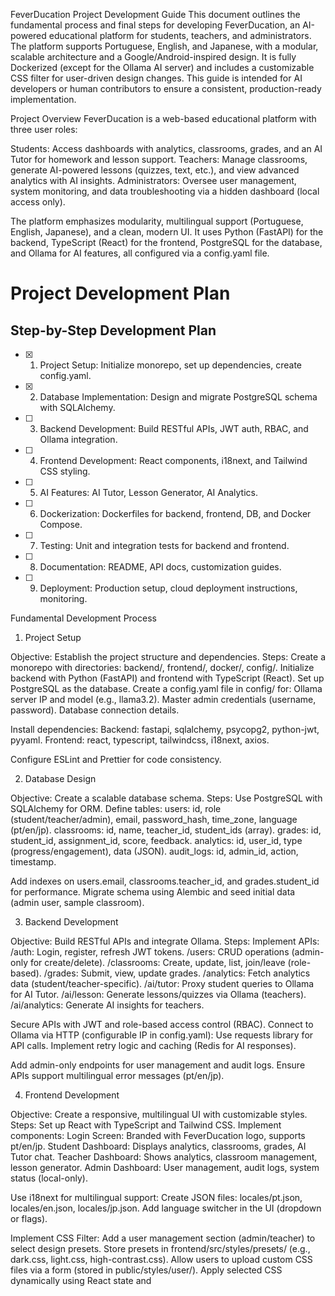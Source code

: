 FeverDucation Project Development Guide
This document outlines the fundamental process and final steps for developing FeverDucation, an AI-powered educational platform for students, teachers, and administrators. The platform supports Portuguese, English, and Japanese, with a modular, scalable architecture and a Google/Android-inspired design. It is fully Dockerized (except for the Ollama AI server) and includes a customizable CSS filter for user-driven design changes. This guide is intended for AI developers or human contributors to ensure a consistent, production-ready implementation.

Project Overview
FeverDucation is a web-based educational platform with three user roles:

Students: Access dashboards with analytics, classrooms, grades, and an AI Tutor for homework and lesson support.
Teachers: Manage classrooms, generate AI-powered lessons (quizzes, text, etc.), and view advanced analytics with AI insights.
Administrators: Oversee user management, system monitoring, and data troubleshooting via a hidden dashboard (local access only).

The platform emphasizes modularity, multilingual support (Portuguese, English, Japanese), and a clean, modern UI. It uses Python (FastAPI) for the backend, TypeScript (React) for the frontend, PostgreSQL for the database, and Ollama for AI features, all configured via a config.yaml file.

# Project Development Plan

## Step-by-Step Development Plan

- [x] 1. Project Setup: Initialize monorepo, set up dependencies, create config.yaml.
- [x] 2. Database Implementation: Design and migrate PostgreSQL schema with SQLAlchemy.
- [ ] 3. Backend Development: Build RESTful APIs, JWT auth, RBAC, and Ollama integration.
- [ ] 4. Frontend Development: React components, i18next, and Tailwind CSS styling.
- [ ] 5. AI Features: AI Tutor, Lesson Generator, AI Analytics.
- [ ] 6. Dockerization: Dockerfiles for backend, frontend, DB, and Docker Compose.
- [ ] 7. Testing: Unit and integration tests for backend and frontend.
- [ ] 8. Documentation: README, API docs, customization guides.
- [ ] 9. Deployment: Production setup, cloud deployment instructions, monitoring.

Fundamental Development Process
1. Project Setup

Objective: Establish the project structure and dependencies.
Steps:
Create a monorepo with directories: backend/, frontend/, docker/, config/.
Initialize backend with Python (FastAPI) and frontend with TypeScript (React).
Set up PostgreSQL as the database.
Create a config.yaml file in config/ for:
Ollama server IP and model (e.g., llama3.2).
Master admin credentials (username, password).
Database connection details.


Install dependencies:
Backend: fastapi, sqlalchemy, psycopg2, python-jwt, pyyaml.
Frontend: react, typescript, tailwindcss, i18next, axios.


Configure ESLint and Prettier for code consistency.



2. Database Design

Objective: Create a scalable database schema.
Steps:
Use PostgreSQL with SQLAlchemy for ORM.
Define tables:
users: id, role (student/teacher/admin), email, password_hash, time_zone, language (pt/en/jp).
classrooms: id, name, teacher_id, student_ids (array).
grades: id, student_id, assignment_id, score, feedback.
analytics: id, user_id, type (progress/engagement), data (JSON).
audit_logs: id, admin_id, action, timestamp.


Add indexes on users.email, classrooms.teacher_id, and grades.student_id for performance.
Migrate schema using Alembic and seed initial data (admin user, sample classroom).



3. Backend Development

Objective: Build RESTful APIs and integrate Ollama.
Steps:
Implement APIs:
/auth: Login, register, refresh JWT tokens.
/users: CRUD operations (admin-only for create/delete).
/classrooms: Create, update, list, join/leave (role-based).
/grades: Submit, view, update grades.
/analytics: Fetch analytics data (student/teacher-specific).
/ai/tutor: Proxy student queries to Ollama for AI Tutor.
/ai/lesson: Generate lessons/quizzes via Ollama (teachers).
/ai/analytics: Generate AI insights for teachers.


Secure APIs with JWT and role-based access control (RBAC).
Connect to Ollama via HTTP (configurable IP in config.yaml):
Use requests library for API calls.
Implement retry logic and caching (Redis for AI responses).


Add admin-only endpoints for user management and audit logs.
Ensure APIs support multilingual error messages (pt/en/jp).



4. Frontend Development

Objective: Create a responsive, multilingual UI with customizable styles.
Steps:
Set up React with TypeScript and Tailwind CSS.
Implement components:
Login Screen: Branded with FeverDucation logo, supports pt/en/jp.
Student Dashboard: Displays analytics, classrooms, grades, AI Tutor chat.
Teacher Dashboard: Shows analytics, classroom management, lesson generator.
Admin Dashboard: User management, audit logs, system status (local-only).


Use i18next for multilingual support:
Create JSON files: locales/pt.json, locales/en.json, locales/jp.json.
Add language switcher in the UI (dropdown or flags).


Implement CSS Filter:
Add a user management section (admin/teacher) to select design presets.
Store presets in frontend/src/styles/presets/ (e.g., dark.css, light.css, high-contrast.css).
Allow users to upload custom CSS files via a form (stored in public/styles/user/).
Apply selected CSS dynamically using React state and <style> tags.


Host fonts and styles locally:
Download Roboto (for en/pt) and Noto Sans JP (for jp) from Google Fonts.
Store in frontend/public/fonts/ and reference in CSS (@font-face).
Store Tailwind-generated CSS in frontend/public/styles/base.css.


Ensure WCAG 2.1 compliance (keyboard navigation, ARIA labels).



5. AI Integration

Objective: Enable AI Tutor, Lesson Generator, and Analytics.
Steps:
AI Tutor:
Create a chat interface for students to query Ollama.
Process responses to guide without direct answers (e.g., hints, explanations).


Lesson Generator:
Allow teachers to input parameters (topic, type: quiz/lesson/text, difficulty).
Send to Ollama and format output (e.g., JSON for quizzes).


AI Analytics:
Analyze student data (grades, activity) via Ollama.
Generate insights (e.g., “Student X struggles with algebra”).


Cache AI responses in Redis to reduce Ollama load.
Add error handling for Ollama downtime.



6. Dockerization

Objective: Containerize the application for production.
Steps:
Create Dockerfiles:
Backend: Use python:3.11-slim, install dependencies, copy backend/.
Frontend: Use node:18, build React app, serve with Nginx.
Database: Use postgres:15, initialize with schema.


Write docker-compose.yml:
Services: backend, frontend, db, redis.
Environment variables: Database URL, Ollama IP, JWT secret.
Network: Internal bridge network.


Exclude Ollama (runs on separate server, e.g., 192.168.15.115).
Test locally with docker-compose up.



7. Testing

Objective: Ensure reliability and functionality.
Steps:
Backend: Write unit tests with pytest for APIs and Ollama integration.
Frontend: Use Jest and React Testing Library for component tests.
Integration: Test API-frontend communication and language switching.
Test CSS filter: Verify preset switching and custom CSS uploads.
Validate multilingual support (pt/en/jp) and font rendering.



8. Documentation

Objective: Provide clear setup and customization guides.
Steps:
Create README.md:
Project overview, setup instructions, Docker commands.
Configuration guide for config.yaml (Ollama, database).
Customization instructions for CSS presets and language files.


Generate OpenAPI documentation for APIs (via FastAPI /docs).
Document CSS filter usage and font hosting.




Final Steps for Completion

Code Review:

Validate code against requirements (modularity, multilingual support, AI integration).
Ensure no external font/style CDNs are used (all hosted in frontend/public/).


Production Deployment:

Deploy Docker containers on a cloud provider (e.g., AWS ECS, GCP Cloud Run).
Configure reverse proxy (Nginx) for HTTPS.
Set up monitoring (Prometheus) and logging (Loki).


User Testing:

Test with sample users (student, teacher, admin) in pt/en/jp.
Verify AI features (Tutor, Lesson Generator, Analytics).
Confirm CSS filter functionality and style customization.


Community Customization:

Publish frontend/public/styles/ and frontend/locales/ to a GitHub repository.
Provide templates for custom CSS presets and language files.
Encourage contributions via pull requests.


Maintenance Plan:

Schedule regular updates for Ollama models and dependencies.
Monitor audit logs for admin actions and system issues.
Add new languages (e.g., Spanish, French) as needed.




Style Description
The UI follows a Google/Android-inspired aesthetic:

Colors: Material Design palette (primary: #6200EE, secondary: #03DAC6, background: #F5F5F5).
Typography:
Roboto: Used for English and Portuguese (weights: 400, 500, 700).
Noto Sans JP: Used for Japanese (weights: 400, 500, 700).
Fonts are downloaded and hosted in frontend/public/fonts/ to avoid CDN dependencies.


Layout: Clean, minimal, with card-based components and rounded corners.
Animations: Subtle transitions (e.g., 0.3s ease-in-out for hover effects).
Customization:
CSS filter allows users to switch between presets (e.g., dark, light, high-contrast).
Custom CSS uploads are stored in public/styles/user/ and applied dynamically.
Presets are defined in frontend/src/styles/presets/ (e.g., --primary-color, --font-family).




Additional Details

Languages: Support Portuguese (Brazil), English (US), and Japanese. Extendable via locales/ files.
CSS Filter:
Accessible in user management (admin/teacher roles).
Options: Select preset, upload custom CSS, preview changes.
Store user preferences in users table (style_preference column).


Local Assets:
Fonts: frontend/public/fonts/roboto/, frontend/public/fonts/noto-sans-jp/.
Styles: frontend/public/styles/base.css, frontend/public/styles/presets/.


Security:
Admin dashboard accessible only on local server (e.g., 127.0.0.1 or 192.168.15.115).
Encrypt sensitive data (passwords, API keys) with bcrypt and environment variables.


Modularity:
Backend: Separate modules for auth, classrooms, AI, analytics.
Frontend: Reusable React components and hooks.
Easy upgrades via clear folder structure and documentation.




Deliverables

Full codebase: backend/, frontend/, docker/, config/.
config.yaml for Ollama, database, and admin settings.
Locally hosted fonts and styles in frontend/public/.
CSS filter implementation with preset and custom upload support.
Comprehensive README.md and OpenAPI docs.
Test suites for backend and frontend.
Public GitHub repository for styles and locales.


This guide ensures FeverDucation is developed with modularity, scalability, and user-driven customization, ready for production and future upgrades.
